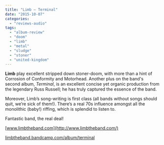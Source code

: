 ```yaml
---
title: "Limb – Terminal"
date: "2015-10-07"
categories: 
  - "reviews-audio"
tags: 
  - "album-review"
  - "doom"
  - "limb"
  - "metal"
  - "sludge"
  - "stoner"
  - "united-kingdom"
---
```


**Limb** play excellent stripped down stoner-doom, with more than a hint of Corrosion of Conformity and Motorhead. Another plus on the band's second album, _Terminal_, is an excellent concise yet organic production from the legendary Russ Russell; he has truly captured the essence of the band.

Moreover, Limb’s song-writing is first class (all bands without songs should quit, we’re sick of them!). There’s a real 70s influence amongst all the monolithic (baby!) riffing, which is splendid to listen to.

Fantastic band, the real deal!

[www.limbtheband.com](http://www.limbtheband.com/)

[limbtheband.bandcamp.com/album/terminal](https://limbtheband.bandcamp.com/album/terminal)
